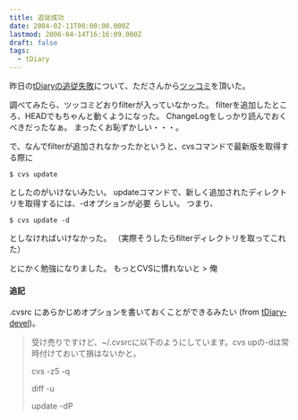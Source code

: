 ```yaml
---
title: 追従成功
date: 2004-02-11T00:00:00.000Z
lastmod: 2006-04-14T16:16:09.000Z
draft: false
tags:
  - tDiary
---
```


昨日の[tDiaryの追従失敗](/posts/20040210/p02)について、たださんから[ツッコミ](https://www.machu.jp/diary/20040210.html#c02)を頂いた。

調べてみたら、ツッコミどおりfilterが入っていなかった。 filterを追加したところ、HEADでもちゃんと動くようになった。 ChangeLogをしっかり読んでおくべきだったなぁ。 まったくお恥ずかしい・・・。

で、なんでfilterが追加されなかったかというと、cvsコマンドで最新版を取得する際に

```
$ cvs update
```

としたのがいけないみたい。 updateコマンドで、新しく追加されたディレクトリを取得するには、-dオプションが必要 らしい。 つまり、

```
$ cvs update -d
```

としなければいけなかった。 （実際そうしたらfilterディレクトリを取ってこれた）

とにかく勉強になりました。 もっとCVSに慣れないと > 俺

#### 追記

.cvsrc にあらかじめオプションを書いておくことができるみたい (from [tDiary-devel](http://www.tdiary.org/archive/devel/msg01372.html))。

> 受け売りですけど、\~/.cvsrcに以下のようにしています。cvs upの-dは常時付けておいて損はないかと。
>
> cvs -z5 -q
>
> diff -u
>
> update -dP
